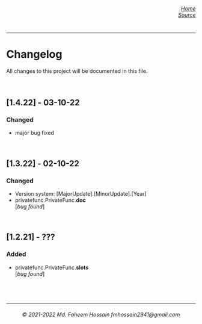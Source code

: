 <h6>
  <dl align="right">
    <dt><a href="https://github.com/Faheem41/Private-Function-in-Python" rel="noreferrer">Home</a></dt>
    <dt><a href="https://github.com/Faheem41/Private-Function-in-Python/blob/main/src/main.py" rel="noreferrer">Source</a></dt>
  </dl>
</h6>

#
----------------

# Changelog
All changes to this project will be documented in this file.
</br></br></br>

## [1.4.22] - 03-10-22
### Changed
- major bug fixed
</br>

## [1.3.22] - 02-10-22
### Changed
- Version system: [MajorUpdate].[MinorUpdate].[Year]
- privatefunc.PrivateFunc.__doc__
</br>[*bug found*]
</br>

## [1.2.21] - ???
### Added
- privatefunc.PrivateFunc.__slots__
</br>[*bug found*]
</br>

#
----------------
<h6 align="center">© 2021-2022 Md. Faheem Hossain fmhossain2941@gmail.com</h6>
